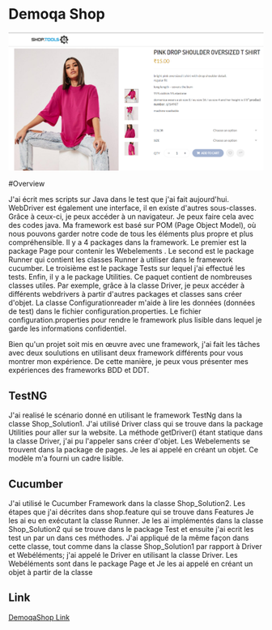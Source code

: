 # Demoqa Shop
![Project Diagram](src/test/resources/images/Sc.png)


#Overview

J'ai écrit mes scripts sur Java dans le test que j'ai fait aujourd'hui.
WebDriver est également une interface, il en existe d'autres sous-classes.
Grâce à ceux-ci, je peux accéder à un navigateur. Je peux faire cela avec des codes java. 
Ma framework est basé sur POM (Page Object Model), où nous pouvons garder notre code de tous les éléments plus propre et plus compréhensible.
Il y a 4 packages dans la framework. Le premier est la  package Page pour contenir les Webelements .
Le second est le package Runner qui contient les classes Runner à utiliser dans le framework cucumber.
Le troisième est le package Tests sur lequel j'ai effectué les tests.
Enfin, il y a le package Utilities. Ce paquet contient de nombreuses classes utiles.
Par exemple, grâce à la classe Driver, je peux accéder à différents webdrivers à partir d'autres packages et classes sans créer d'objet.
La classe Configurationreader m'aide à lire les données (données de test) dans le fichier configuration.properties.
Le fichier configuration.properties pour rendre le framework plus lisible
dans lequel je garde les informations confidentiel.

Bien qu'un projet soit mis en œuvre avec une framework, j'ai fait les tâches avec deux soulutions en utilisant deux framework différents 
pour vous montrer mon expérience.
De cette manière, je peux vous présenter mes expériences des frameworks BDD et DDT.


## TestNG

J'ai realisé le scénario donné en utilisant le framework TestNg dans la classe Shop_Solution1.
J'ai utilisé Driver class qui se trouve dans la package Utilities pour aller sur la website.
La méthode getDriver() étant statique dans la classe Driver, j'ai pu l'appeler sans créer d'objet. Les Webelements se trouvent dans la package de pages.
Je les ai appelé en créant un objet. Ce modèle m'a fourni un cadre lisible.

## Cucumber
J'ai utilisé le Cucumber Framework dans la classe Shop_Solution2. Les étapes que j'ai décrites dans shop.feature qui se trouve dans Features
Je les ai eu en exécutant la classe Runner.
Je les ai implémentés dans la classe Shop_Solution2 qui se trouve dans le package Test et ensuite j'ai ecrit les test un par un dans ces méthodes.
J'ai appliqué de la même façon dans cette classe, tout comme dans la classe Shop_Solution1 par rapport à Driver
et Webéléments; j'ai appelé le Driver en utilisant la classe Driver.
Les Webéléments  sont dans le package Page et
Je les ai appelé en créant un objet à partir de la classe

## Link
[DemoqaShop Link](http://shop.demoqa.com/)
